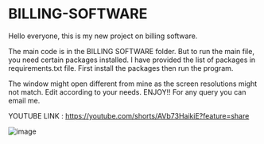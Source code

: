 # BILLING-SOFTWARE

Hello everyone, this is my new project on billing software.

The main code is in the BILLING SOFTWARE folder. But to run the main file, you need certain packages installed.
I have provided the list of packages in requirements.txt file. First install the packages then run the program.

The window might open different from mine as the screen resolutions might not match. Edit according to your needs.
ENJOY!!
For any query you can email me.

YOUTUBE LINK : https://youtube.com/shorts/AVb73HaikiE?feature=share

![image](https://github.com/AbhirupRudra/BILLING-SOFTWARE/assets/78957539/4c3fca27-85e7-40de-acc4-1608b1a0562e)
